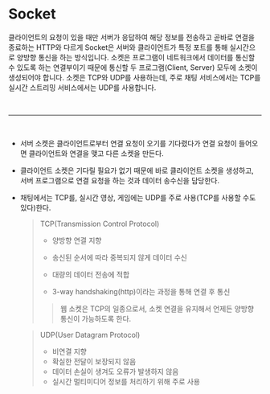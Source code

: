 # Socket

클라이언트의 요청이 있을 때만 서버가 응답하여 해당 정보를 전송하고 곧바로 연결을 종료하는 HTTP와 다르게  Socket은 서버와 클라이언트가 특정 포트를 통해 실시간으로 양방향 통신을 하는 방식입니다. 소켓은 프로그램이 네트워크에서 데이터를 통신할 수 있도록 하는 연결부이기 때문에 통신할 두 프로그램(Client, Server) 모두에 소켓이 생성되어야 합니다. 소켓은 TCP와 UDP를 사용하는데, 주로 채팅 서비스에서는 TCP를 실시간 스트리밍 서비스에서는 UDP를 사용합니다.

<br>

____

<br>

+ 서버 소켓은 클라이언트로부터 연결 요청이 오기를 기다렸다가 연결 요청이 들어오면 클라이언트와 연결을 맺고 다른 소켓을 만든다.
+ 클라이언트 소켓은 기다릴 필요가 없기 때문에 바로 클라이언트 소켓을 생성하고, 서버 프로그램으로 연결 요청을 하는 것과 데이터 송수신을 담당한다.

+ 채팅에서는 TCP를, 실시간 영상, 게임에는 UDP를 주로 사용(TCP를 사용할 수도 있다)한다. 

  > TCP(Transmission Control Protocol)
  >
  > + 양방향 연결 지향
  >
  > + 송신된 순서에 따라 중복되지 않게 데이터 수신
  > + 대량의 데이터 전송에 적합
  > + 3-way handshaking(http)이라는 과정을 통해 연결 후 통신
  >
  > > 웹 소켓은 TCP의 일종으로서, 소켓 연결을 유지해서 언제든 양방향 통신이 가능하도록 한다.

  > UDP(User Datagram Protocol)
  >
  > + 비연결 지향
  > + 확실한 전달이 보장되지 않음
  > + 데이터 손실이 생겨도 오류가 발생하지 않음
  > + 실시간 멀티미디어 정보를 처리하기 위해 주로 사용